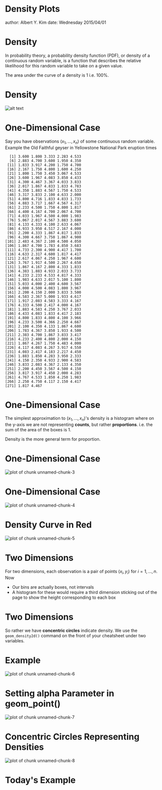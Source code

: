 Density Plots
========================================================
author: Albert Y. Kim
date: Wednesday 2015/04/01








Density
========================================================
In probability theory, a probability density function (PDF), or density of a continuous random variable, is a function that describes the relative likelihood for this random variable to take on a given value.

The area under the curve of a density is 1 i.e. 100%.



Density
========================================================
![alt text](http://upload.wikimedia.org/wikipedia/commons/8/89/Boxplot_vs_PDF.png)



One-Dimensional Case
========================================================
Say you have observations $(x_1, \ldots, x_n)$ of some continuous random variable.  Example the Old Faithful geyser in Yellowstone National Park eruption times


```
  [1] 3.600 1.800 3.333 2.283 4.533
  [6] 2.883 4.700 3.600 1.950 4.350
 [11] 1.833 3.917 4.200 1.750 4.700
 [16] 2.167 1.750 4.800 1.600 4.250
 [21] 1.800 1.750 3.450 3.067 4.533
 [26] 3.600 1.967 4.083 3.850 4.433
 [31] 4.300 4.467 3.367 4.033 3.833
 [36] 2.017 1.867 4.833 1.833 4.783
 [41] 4.350 1.883 4.567 1.750 4.533
 [46] 3.317 3.833 2.100 4.633 2.000
 [51] 4.800 4.716 1.833 4.833 1.733
 [56] 4.883 3.717 1.667 4.567 4.317
 [61] 2.233 4.500 1.750 4.800 1.817
 [66] 4.400 4.167 4.700 2.067 4.700
 [71] 4.033 1.967 4.500 4.000 1.983
 [76] 5.067 2.017 4.567 3.883 3.600
 [81] 4.133 4.333 4.100 2.633 4.067
 [86] 4.933 3.950 4.517 2.167 4.000
 [91] 2.200 4.333 1.867 4.817 1.833
 [96] 4.300 4.667 3.750 1.867 4.900
[101] 2.483 4.367 2.100 4.500 4.050
[106] 1.867 4.700 1.783 4.850 3.683
[111] 4.733 2.300 4.900 4.417 1.700
[116] 4.633 2.317 4.600 1.817 4.417
[121] 2.617 4.067 4.250 1.967 4.600
[126] 3.767 1.917 4.500 2.267 4.650
[131] 1.867 4.167 2.800 4.333 1.833
[136] 4.383 1.883 4.933 2.033 3.733
[141] 4.233 2.233 4.533 4.817 4.333
[146] 1.983 4.633 2.017 5.100 1.800
[151] 5.033 4.000 2.400 4.600 3.567
[156] 4.000 4.500 4.083 1.800 3.967
[161] 2.200 4.150 2.000 3.833 3.500
[166] 4.583 2.367 5.000 1.933 4.617
[171] 1.917 2.083 4.583 3.333 4.167
[176] 4.333 4.500 2.417 4.000 4.167
[181] 1.883 4.583 4.250 3.767 2.033
[186] 4.433 4.083 1.833 4.417 2.183
[191] 4.800 1.833 4.800 4.100 3.966
[196] 4.233 3.500 4.366 2.250 4.667
[201] 2.100 4.350 4.133 1.867 4.600
[206] 1.783 4.367 3.850 1.933 4.500
[211] 2.383 4.700 1.867 3.833 3.417
[216] 4.233 2.400 4.800 2.000 4.150
[221] 1.867 4.267 1.750 4.483 4.000
[226] 4.117 4.083 4.267 3.917 4.550
[231] 4.083 2.417 4.183 2.217 4.450
[236] 1.883 1.850 4.283 3.950 2.333
[241] 4.150 2.350 4.933 2.900 4.583
[246] 3.833 2.083 4.367 2.133 4.350
[251] 2.200 4.450 3.567 4.500 4.150
[256] 3.817 3.917 4.450 2.000 4.283
[261] 4.767 4.533 1.850 4.250 1.983
[266] 2.250 4.750 4.117 2.150 4.417
[271] 1.817 4.467
```



One-Dimensional Case
========================================================
The simplest approximation to $(x_1, \ldots, x_n)$'s density is a histogram where on the y-axis we are not representing **counts**, but rather **proportions**.  i.e. the sum of the area of the boxes is 1.

Density is the more general term for proportion.



One-Dimensional Case
========================================================
![plot of chunk unnamed-chunk-3](density-figure/unnamed-chunk-3-1.png) 






One-Dimensional Case
========================================================
![plot of chunk unnamed-chunk-4](density-figure/unnamed-chunk-4-1.png) 




Density Curve in Red
========================================================
![plot of chunk unnamed-chunk-5](density-figure/unnamed-chunk-5-1.png) 




Two Dimensions
========================================================

For two dimensions, each observation is a pair of points $(x_i, y_i)$ for $i=1, \ldots, n$. Now

* Our bins are actually boxes, not intervals
* A histogram for these would require a third dimension sticking out of the page to show the height
  corresponding to each box



Two Dimensions
========================================================

So rather we have **concentric circles** indicate density.  We use the `geom_density2d()` command on the front of your cheatsheet under two variables.



Example
========================================================
![plot of chunk unnamed-chunk-6](density-figure/unnamed-chunk-6-1.png) 


Setting alpha Parameter in geom_point()
========================================================
![plot of chunk unnamed-chunk-7](density-figure/unnamed-chunk-7-1.png) 


Concentric Circles Representing Densities
========================================================
![plot of chunk unnamed-chunk-8](density-figure/unnamed-chunk-8-1.png) 


Today's Example
========================================================






